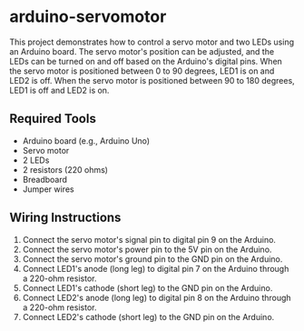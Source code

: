 # arduino-servomotor

This project demonstrates how to control a servo motor and two LEDs using an Arduino board. The servo motor's position can be adjusted, and the LEDs can be turned on and off based on the Arduino's digital pins. When the servo motor is positioned between 0 to 90 degrees, LED1 is on and LED2 is off. When the servo motor is positioned between 90 to 180 degrees, LED1 is off and LED2 is on.

## Required Tools
- Arduino board (e.g., Arduino Uno)
- Servo motor
- 2 LEDs
- 2 resistors (220 ohms)
- Breadboard
- Jumper wires

## Wiring Instructions
1. Connect the servo motor's signal pin to digital pin 9 on the Arduino.
2. Connect the servo motor's power pin to the 5V pin on the Arduino.
3. Connect the servo motor's ground pin to the GND pin on the Arduino.
4. Connect LED1's anode (long leg) to digital pin 7 on the Arduino through a 220-ohm resistor.
5. Connect LED1's cathode (short leg) to the GND pin on the Arduino.
6. Connect LED2's anode (long leg) to digital pin 8 on the Arduino through a 220-ohm resistor.
7. Connect LED2's cathode (short leg) to the GND pin on the Arduino.
